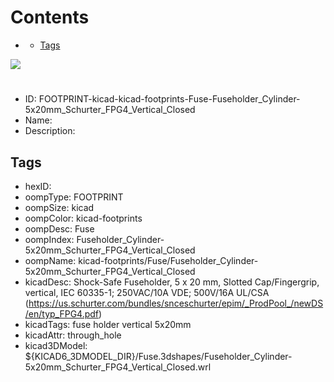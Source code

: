 



Contents
========

* [](#)
	* [Tags](#tags)
  
![][im]
# 

- ID: FOOTPRINT-kicad-kicad-footprints-Fuse-Fuseholder_Cylinder-5x20mm_Schurter_FPG4_Vertical_Closed
- Name: 
- Description: 

## Tags

- hexID: 
- oompType: FOOTPRINT
- oompSize: kicad
- oompColor: kicad-footprints
- oompDesc: Fuse
- oompIndex: Fuseholder_Cylinder-5x20mm_Schurter_FPG4_Vertical_Closed
- oompName: kicad-footprints/Fuse/Fuseholder_Cylinder-5x20mm_Schurter_FPG4_Vertical_Closed
- kicadDesc: Shock-Safe Fuseholder, 5 x 20 mm, Slotted Cap/Fingergrip, vertical, IEC 60335-1; 250VAC/10A VDE; 500V/16A UL/CSA (https://us.schurter.com/bundles/snceschurter/epim/_ProdPool_/newDS/en/typ_FPG4.pdf)
- kicadTags: fuse holder vertical 5x20mm
- kicadAttr: through_hole
- kicad3DModel: ${KICAD6_3DMODEL_DIR}/Fuse.3dshapes/Fuseholder_Cylinder-5x20mm_Schurter_FPG4_Vertical_Closed.wrl



[im]: image.png
